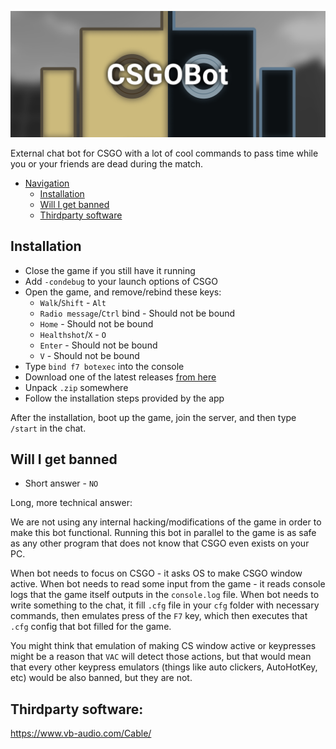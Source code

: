 ![CSGOBotBanner](https://raw.githubusercontent.com/unaryinc/Unary.CSGOBot/master/Images/Banner.png)

External chat bot for CSGO with a lot of cool commands to pass time while you or your friends are dead during the match.

- [Navigation](#navigation)
    - [Installation](#installation)
    - [Will I get banned](#will-i-get-banned)
    - [Thirdparty software](#thirdparty-software)

## Installation

* Close the game if you still have it running
* Add `-condebug` to your launch options of CSGO
* Open the game, and remove/rebind these keys:
    - `Walk`/`Shift` - `Alt`
    - `Radio message`/`Ctrl` bind - Should not be bound
    - `Home` - Should not be bound
    - `Healthshot`/`X` - `O`
    - `Enter` - Should not be bound
    - `V` - Should not be bound
* Type `bind f7 botexec` into the console
* Download one of the latest releases [from here](https://github.com/unaryinc/Unary.CSGOBot/releases/latest)
* Unpack `.zip` somewhere
* Follow the installation steps provided by the app

After the installation, boot up the game, join the server, and then type `/start` in the chat.

## Will I get banned

* Short answer - `NO`

Long, more technical answer:

We are not using any internal hacking/modifications of the game in order to make this bot functional. Running this bot in parallel to the game is as safe as any other program that does not know that CSGO even exists on your PC.

When bot needs to focus on CSGO - it asks OS to make CSGO window active. When bot needs to read some input from the game - it reads console logs that the game itself outputs in the `console.log` file. When bot needs to write something to the chat, it fill `.cfg` file in your `cfg` folder with necessary commands, then emulates press of the `F7` key, which then executes that `.cfg` config that bot filled for the game. 

You might think that emulation of making CS window active or keypresses might be a reason that `VAC` will detect those actions, but that would mean that every other keypress emulators (things like auto clickers, AutoHotKey, etc) would be also banned, but they are not.

## Thirdparty software:
https://www.vb-audio.com/Cable/
